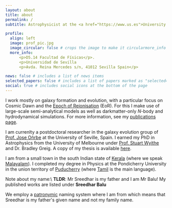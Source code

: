 ```yaml
---
layout: about
title: about
permalink: /
subtitle: Astrophysicist at the <a href="https://www.us.es">University of Seville</a>, Spain #Address. Contacts. Moto. Etc.

profile:
  align: left
  image: prof_pic.jpg
  image_circular: false # crops the image to make it circularmore_info
  more_info:
      <p>D5.14 Facultad de Físicas</p>.
      <p>Universidad de Sevilla
      <p>Avda. Reina Mercedes s/n, 41012 Sevilla Spain</p>

news: false # includes a list of news items
selected_papers: false # includes a list of papers marked as "selected={true}"
social: true # includes social icons at the bottom of the page
---
```


I work mostly on galaxy formation and evolution, with a particular focus on Cosmic Dawn and the [Epoch of Reionisation](https://en.wikipedia.org/wiki/Reionization) (EoR). For this I make use of large-scale semi-analytical models as well as darkmatter-only _N_-body and  hydrodynamical simulations. For more information, see my [publications page](https://s-balu.github.io/publications/).

I am currenlty a postdoctoral researcher in the galaxy evolution group of [Prof. Jose O&ntilde;rbe](http://www.joseonorbe.com) at the University of Seville, Spain. I earned my PhD in Astrophysics from the University of Melbourne under [Prof. Stuart Wyithe](https://rsaa.anu.edu.au/people/professor-stuart-wyithe) and Dr. Bradley Greig. A copy of my thesis is available [here](https://minerva-access.unimelb.edu.au/items/1976b56b-ae45-418c-9823-af543d408e49).

I am from a small town in the south Indian state of [Kerala](https://en.wikipedia.org/wiki/Kerala) (where we speak [Malayalam](https://en.wikipedia.org/wiki/Malayalam)). I completed my degree in Physics at the Pondicherry University in the union territory of [Puducherry](https://en.wikipedia.org/wiki/Pondicherry) (where [Tamil](https://en.wikipedia.org/wiki/Tamil_language) is the main language).

Note about my name:\\
**TLDR**: Mr Sreedhar is my father and I am Mr Balu! My published works are listed under **Sreedhar Balu**

We employ a [patronymic](https://en.wikipedia.org/wiki/Patronymic#South_Asia) naming system where I am from which means that Sreedhar is my father's given name and not my family name.
